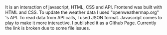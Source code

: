 It is an interaction of javascript, HTML, CSS and API. Frontend was built with HTML and CSS. To update the weather data I used "openweathermap.org" 's API. To read data from API calls, I used JSON format. Javascript comes to play to make it more interactive.
I published it as a GIthub Page. Currently the link is broken due to some file issues. 
